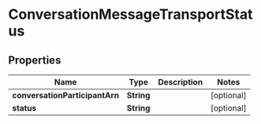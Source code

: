 
# ConversationMessageTransportStatus

## Properties
Name | Type | Description | Notes
------------ | ------------- | ------------- | -------------
**conversationParticipantArn** | **String** |  |  [optional]
**status** | **String** |  |  [optional]



